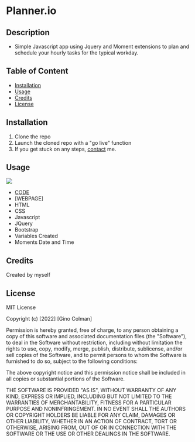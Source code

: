 # Planner.io

## Description

* Simple Javascript app using Jquery and Moment extensions to plan and schedule your hourly tasks for the typical workday.

## Table of Content

* [Installation](#installation) 
* [Usage](#usage) 
* [Credits](#credits) 
* [License](#license)

## Installation

1. Clone the repo
2. Launch the cloned repo with a "go live" function
3. If you get stuck on any steps, [contact](mailto:gdcolman95@gmail.com) me. 

## Usage

![](/assets/images/Hourly_Planner.gif)
* [CODE](https://github.com/ginocorp/5-Day-Planner/blob/master/assets/script.js)
* [WEBPAGE]
* HTML
* CSS
* Javascript
* JQuery
* Bootstrap
* Variables Created
* Moments Date and Time

## Credits

Created by myself

## License

MIT License

Copyright (c) [2022] [Gino Colman]

Permission is hereby granted, free of charge, to any person obtaining a copy
of this software and associated documentation files (the "Software"), to deal
in the Software without restriction, including without limitation the rights
to use, copy, modify, merge, publish, distribute, sublicense, and/or sell
copies of the Software, and to permit persons to whom the Software is
furnished to do so, subject to the following conditions:

The above copyright notice and this permission notice shall be included in all
copies or substantial portions of the Software.

THE SOFTWARE IS PROVIDED "AS IS", WITHOUT WARRANTY OF ANY KIND, EXPRESS OR
IMPLIED, INCLUDING BUT NOT LIMITED TO THE WARRANTIES OF MERCHANTABILITY,
FITNESS FOR A PARTICULAR PURPOSE AND NONINFRINGEMENT. IN NO EVENT SHALL THE
AUTHORS OR COPYRIGHT HOLDERS BE LIABLE FOR ANY CLAIM, DAMAGES OR OTHER
LIABILITY, WHETHER IN AN ACTION OF CONTRACT, TORT OR OTHERWISE, ARISING FROM,
OUT OF OR IN CONNECTION WITH THE SOFTWARE OR THE USE OR OTHER DEALINGS IN THE
SOFTWARE.